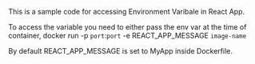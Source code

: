 This is a sample code for accessing Environment Varibale in React App.

To access the variable you need to either pass the env var at the time of container, docker run -p `port`:`port` -e REACT_APP_MESSAGE `image-name`

By default REACT_APP_MESSAGE is set to MyApp inside Dockerfile.
